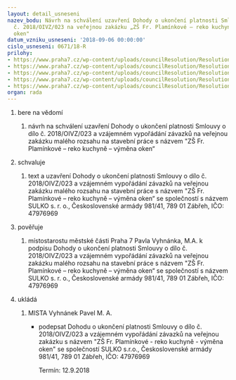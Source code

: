 ```yaml
---
layout: detail_usneseni
nazev_bodu: Návrh na schválení uzavření Dohody o ukončení platnosti Smlouvy o dílo
  č. 2018/OIVZ/023 na veřejnou zakázku „ZŠ Fr. Plamínkové – reko kuchyně – výměna
  oken"
datum_vzniku_usneseni: '2018-09-06 00:00:00'
cislo_usneseni: 0671/18-R
prilohy:
- https://www.praha7.cz/wp-content/uploads/councilResolution/Resolutions/30217/export/1Duvodovazprava~390078.docx
- https://www.praha7.cz/wp-content/uploads/councilResolution/Resolutions/30217/export/2Smlouvaodiloanonym~390077.pdf
- https://www.praha7.cz/wp-content/uploads/councilResolution/Resolutions/30217/export/4VypiszOR~390075.pdf
- https://www.praha7.cz/wp-content/uploads/councilResolution/Resolutions/30217/export/5UdajezRegistruplatcuDPH~390074.pdf
- https://www.praha7.cz/wp-content/uploads/councilResolution/Resolutions/30217/export/export~390410.pdf
organ: rada
---
```

<ol id="urzList" class="urzList_view"><li id="" class="urzClass1"><span name="1">bere na vědomí</span><ol id="" class="urzOlClass"><li style="text-align: left;" id="" class="urzClass2"><span><p>návrh na schválení uzavření&nbsp;Dohody o ukončení platnosti Smlouvy o dílo č. 2018/OIVZ/023 a vzájemném vypořádání závazků na veřejnou zakázku malého rozsahu na stavební práce s názvem "ZŠ Fr. Plamínkové – reko kuchyně – výměna oken“<br></p></span></li></ol></li><li id="" class="urzClass1"><span name="24">schvaluje</span><ol class="urzOlClass decimal " id=""><li style="text-align: left;" id="" class="urzClass2"><span><p>text a uzavření&nbsp;Dohody o ukončení platnosti Smlouvy o dílo č. 2018/OIVZ/023 a vzájemném vypořádání závazků na veřejnou zakázku malého rozsahu na stavební práce s názvem "ZŠ Fr. Plamínkové – reko kuchyně – výměna oken“ se společností s názvem SULKO s. r. o., Československé armády 981/41, 789 01 Zábřeh, IČO: 47976969<br></p></span></li></ol></li><li id="" class="urzClass1"><span name="16">pověřuje</span><ol id="" class="urzOlClass"><li style="text-align: left;" id="" class="urzClass2"><span><p>místostarostu městské části Praha 7 Pavla Vyhnánka, M.A. k podpisu&nbsp;Dohody o ukončení platnosti Smlouvy o dílo č. 2018/OIVZ/023 a vzájemném vypořádání závazků na veřejnou zakázku malého rozsahu na stavební práce s názvem "ZŠ Fr. Plamínkové – reko kuchyně – výměna oken“ se společností s názvem SULKO s. r. o., Československé armády 981/41, 789 01 Zábřeh, IČO: 47976969<br></p></span></li></ol></li><li class="urzClass1" id="urzUkoly"><span name="1">ukládá</span><ol class="urzOlClass"><li class="urzClass2"><span><p>MISTA Vyhnánek Pavel M. A.</p></span><ul class="urzUlClass"><li class="urzClass3"><span><p>podepsat Dohodu o ukončení platnosti Smlouvy o dílo č. 2018/OIVZ/023 a vzájemném vypořádání závazků na veřejnou zakázku s názvem "ZŠ Fr. Plamínkové - reko kuchyně - výměna oken" se společností SULKO s.r.o., Československé armády 981/41, 789 01 Zábřeh, IČO: 47976969</p></span><span class="urzUkolTermin">  Termín:&nbsp;12.9.2018</span></li></ul></li></ol></li></ol>